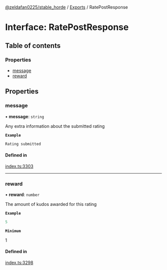 [@zeldafan0225/stable_horde](../README.md) / [Exports](../modules.md) / RatePostResponse

# Interface: RatePostResponse

## Table of contents

### Properties

- [message](RatePostResponse.md#message)
- [reward](RatePostResponse.md#reward)

## Properties

### message

• **message**: `string`

Any extra information about the submitted rating

**`Example`**

```ts
Rating submitted
```

#### Defined in

[index.ts:3303](https://github.com/ZeldaFan0225/stable_horde/blob/ca96654/index.ts#L3303)

___

### reward

• **reward**: `number`

The amount of kudos awarded for this rating

**`Example`**

```ts
5
```

**`Minimum`**

1

#### Defined in

[index.ts:3298](https://github.com/ZeldaFan0225/stable_horde/blob/ca96654/index.ts#L3298)

